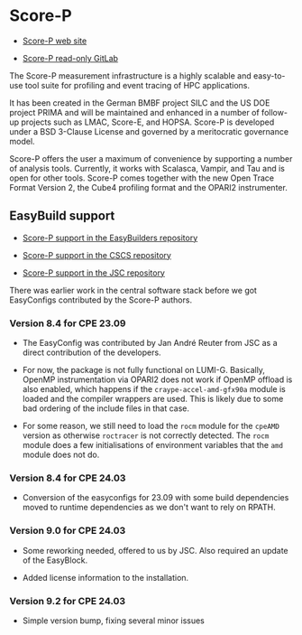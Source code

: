# Score-P

-   [Score-P web site](https://www.vi-hps.org/projects/score-p)

-   [Score-P read-only GitLab](https://gitlab.com/score-p/scorep)

The Score-P measurement infrastructure is a highly scalable and easy-to-use tool suite for profiling and event tracing of HPC applications.

It has been created in the German BMBF project SILC and the US DOE project PRIMA and will be maintained and enhanced in a number of follow-up projects such as LMAC, Score-E, and HOPSA. Score-P is developed under a BSD 3-Clause License and governed by a meritocratic governance model.

Score-P offers the user a maximum of convenience by supporting a number of analysis tools. Currently, it works with Scalasca, Vampir, and Tau and is open for other tools. Score-P comes together with the new Open Trace Format Version 2, the Cube4 profiling format and the OPARI2 instrumenter.


## EasyBuild support

-   [Score-P support in the EasyBuilders repository](https://github.com/easybuilders/easybuild-easyconfigs/tree/develop/easybuild/easyconfigs/s/Score-P)

-   [Score-P support in the CSCS repository](https://github.com/easybuilders/CSCS/tree/master/easybuild/easyconfigs/s/Score-P)

-   [Score-P support in the JSC repository]()

There was earlier work in the central software stack before we got EasyConfigs contributed
by the Score-P authors.

### Version 8.4 for CPE 23.09

-   The EasyConfig was contributed by Jan André Reuter from JSC as a direct 
    contribution of the developers.

-   For now, the package is not fully functional on LUMI-G. Basically, OpenMP
    instrumentation via OPARI2 does not work if OpenMP offload is also enabled,
    which happens if the `craype-accel-amd-gfx90a` module is loaded and the compiler
    wrappers are used. This is likely due to some bad ordering of the include files
    in that case.
    
-   For some reason, we still need to load the `rocm` module for the `cpeAMD` version
    as otherwise `roctracer` is not correctly detected. The `rocm` module does a few
    initialisations of environment variables that the `amd` module does not do.
    
### Version 8.4 for CPE 24.03

-   Conversion of the easyconfigs for 23.09 with some build dependencies moved
    to runtime dependencies as we don't want to rely on RPATH.


### Version 9.0 for CPE 24.03

-   Some reworking needed, offered to us by JSC. Also required an update of the EasyBlock.

-   Added license information to the installation.

### Version 9.2 for CPE 24.03

-   Simple version bump, fixing several minor issues


